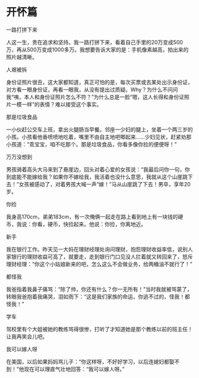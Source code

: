 # 开怀篇

一路打拼下来 

人这一生，贵在追求和坚持。我一路打拼下来，看着自己手里的20万变成500万，再从500万变成1000多万。我想要告诉大家的是：手机像素越高，拍出来的照片越清晰。 

人艰被拆 

身份证照片很丑，这大家都知道，真正可怕的是，每次买票或去某处出示身份证，对方看一眼身份证，再看一眼我，从没有提出过质疑。Why？为什么不问问我“咦，本人和身份证照片怎么不符？”为什么总是一脸“嗯，这人长得和身份证照片一模一样”的表情？难以接受这个事实。 

那是垃圾食品 

一小伙赶公交车上班，拿出火腿肠当早餐。邻座一少妇的腿上，坐着一个两三岁的小孩。小孩看他香喷喷地吃着，嘴里不由自主地吧唧起来……少妇见状，赶紧劝那小孩道：“乖宝宝，咱不吃那个。那是垃圾食品，你看多像你拉的便便呀！” 

万万没想到 

男孩骑着高头大马来到了悬崖边，回头对着心爱的女孩说：“我最后问你一句，你到底能不能嫁给我？如果你不嫁给我，我活着也没什么意思，我就从这个山崖跳下去！”女孩被感动了，对着男孩大喊一声“嫁！”马从山崖跳了下去！男卒，享年20岁。 

你捡 

我身高170cm，弟弟183cm，有一次俺俩一起走在路上看到地上有一块钱的硬币，我说：你看，硬币，快捡起来。他说：你捡，你离地近。 

新手 

我在银行工作。昨天见一大妈在理财经理处询问理财，抱怨理财收益率低，说别人家银行的理财收益可高了，就要走，走到银行门口见没人拦着就又转回来了，怒斥理财经理：“你这个小姑娘新来的吧，怎么这么不会做业务，给两桶油不就行了！” 

都怪我 

我爸指着我鼻子痛骂：“除了帅，你还有什么？你一无所有！”当时我就被骂蒙了，转眼我爸抱着我痛哭，泪如雨下：“这是我们家族的命运，你逃不过的，怪我！都怪我！” 

学车 

驾校里有个大姐被她的教练骂得很惨，打听了才知道她是那个教练以前的班主任！让我再笑会儿吧。 

我可以嫁人呀 

在美国，以后如果妈妈骂儿子：“你这样呀，不好好学习，以后连媳妇都娶不到！”他现在可以理直气壮地回答：“我可以嫁人呀。”